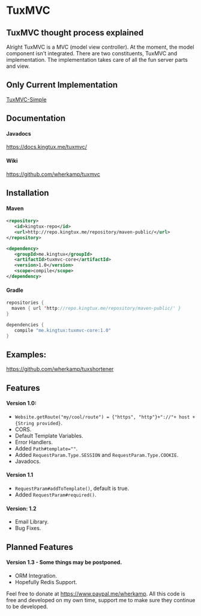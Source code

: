 # TuxMVC

## TuxMVC thought process explained
Alright TuxMVC is a MVC (model view controller). At the moment, the model component isn't integrated. There are two constituents, TuxMVC and implementation. The implementation takes care of all the fun server parts and view. 

## Only Current Implementation
[TuxMVC-Simple](https://github.com/wherkamp/tuxmvc-simple)

## Documentation
#### Javadocs
https://docs.kingtux.me/tuxmvc/
#### Wiki
https://github.com/wherkamp/tuxmvc

## Installation
#### Maven
```xml
<repository>
   <id>kingtux-repo</id>
   <url>http://repo.kingtux.me/repository/maven-public/</url>
</repository>

<dependency>
   <groupId>me.kingtux</groupId>
   <artifactId>tuxmvc-core</artifactId>
   <version>1.0</version>
   <scope>compile</scope>
</dependency>
```
#### Gradle
```java
repositories {
  maven { url 'http://repo.kingtux.me/repository/maven-public/' }
}

dependencies {
   compile "me.kingtux:tuxmvc-core:1.0"
}
```
## Examples:
https://github.com/wherkamp/tuxshortener

## Features
#### Version 1.0:
- `Website.getRoute("my/cool/route") = {"https", "http"}+"://"+ host + {String provided}`.
- CORS.
- Default Template Variables.
- Error Handlers.
- Added `Path#template=""`.
- Added `RequestParam.Type.SESSION` and `RequestParam.Type.COOKIE`.
- Javadocs.
#### Version 1.1
- `RequestParam#addToTemplate()`, default is true.
- Added `RequestParam#required()`.
#### Version: 1.2
- Email Library.
- Bug Fixes.

## Planned Features 
#### Version 1.3 - Some things may be postponed.
- ORM Integration.
- Hopefully Redis Support.

Feel free to donate at https://www.paypal.me/wherkamp. All this code is free and developed on my own time, support me to make sure they continue to be developed.
